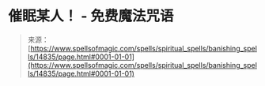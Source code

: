 <!--yml

类别：未分类

日期：2024-06-12 18:53:53

-->

# 催眠某人！ - 免费魔法咒语

> 来源：[https://www.spellsofmagic.com/spells/spiritual_spells/banishing_spells/14835/page.html#0001-01-01](https://www.spellsofmagic.com/spells/spiritual_spells/banishing_spells/14835/page.html#0001-01-01)

